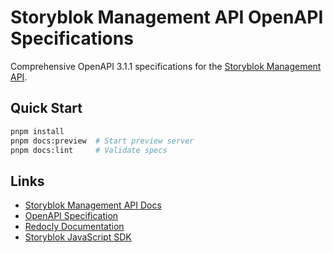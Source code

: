 # Storyblok Management API OpenAPI Specifications

Comprehensive OpenAPI 3.1.1 specifications for the [Storyblok Management API](https://www.storyblok.com/docs/api/management/getting-started).

## Quick Start

```bash
pnpm install
pnpm docs:preview  # Start preview server
pnpm docs:lint     # Validate specs
```

## Links

- [Storyblok Management API Docs](https://www.storyblok.com/docs/api/management/getting-started)
- [OpenAPI Specification](https://spec.openapis.org/oas/v3.1.1)
- [Redocly Documentation](https://redocly.com/docs)
- [Storyblok JavaScript SDK](https://github.com/storyblok/storyblok-js-client) 
